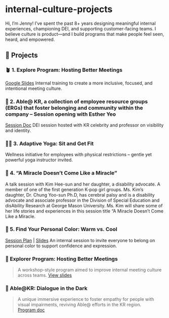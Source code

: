 # internal-culture-projects 

Hi, I’m Jenny! I’ve spent the past 8+ years designing meaningful internal experiences, championing DEI, and supporting customer-facing teams. I believe culture is product—and I build programs that make people feel seen, heard, and empowered.

## 📌 Projects

### 🪴 1. Explore Program: Hosting Better Meetings  
[Google Slides](https://docs.google.com/presentation/d/1bj230of4qHJbQvah5pZiS0ORcUkHUHTQwNemOmWkYOg/edit?slide=id.g26b48a6a697_0_24)
Internal training to create a more inclusive, focused, and intentional meeting culture.

### 🌈 2. Able@ KR, a collection of employee resource groups (ERGs) that foster belonging and community within the company – Session opening with Esther Yeo  
[Session Doc](https://docs.google.com/document/d/1nDTfr8OO960ue8YljvnqKuFmaW6Zbh8UP-B3fReusFY/edit)
DEI session hosted with KR celebrity and professor on visibility and identity.

### 🧘‍♀️ 3. Adaptive Yoga: Sit and Get Fit  
Wellness initiative for employees with physical restrictions – gentle yet powerful yoga instructor invited.

### 🎤 4. “A Miracle Doesn’t Come Like a Miracle”  
A talk session with Kim Hee-sun and her daughter, a disability advocate. A member of one of the first generation K-pop girl groups. Ms. Kim’s daughter, Dr. Chung Yoo-sun Ph.D, has cerebral palsy and is a disability advocate and associate professor in the Division of Special Education and disAbility Research at George Mason University. Ms. Kim will share some of her life stories and experiences in this session title  “A Miracle Doesn’t Come Like a Miracle.

### 🎨 5. Find Your Personal Color: Warm vs. Cool  
[Session Plan](https://docs.google.com/document/d/1hBvWADXlDRH_tPvDGzfsnCT2gu2X_BPGwrNuBFXurKg/edit) | [Slides](https://www.canva.com/design/DAFtka5yb_E/4gm899S7AGATRDgq6HPLbQ/edit)
An internal session to invite everyone to belong on personal color to support confidence and expression.

### 🎯 Explorer Program: Hosting Better Meetings
> A workshop-style program aimed to improve internal meeting culture across teams.
[View slides](https://docs.google.com/presentation/d/1bj230of4qHJbQvah5pZiS0ORcUkHUHTQwNemOmWkYOg/edit#slide=id.g26b48a6a697_0_24)

### 🌈 Able@KR: Dialogue in the Dark  
> A unique immersive experience to foster empathy for people with visual impairments, reviving Able@ efforts in the KR region.  
[Program doc](https://docs.google.com/document/d/19kQt6)
